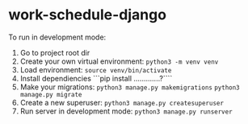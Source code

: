 # work-schedule-django

To run in development mode:
1. Go to project root dir
2. Create your own virtual environment:
```python3 -m venv venv```
3. Load environment:
```source venv/bin/activate```
4. Install dependiencies
```pip install .............?````
5. Make your migrations:
```python3 manage.py makemigrations```
```python3 manage.py migrate```
6. Create a new superuser:
```python3 manage.py createsuperuser```
7. Run server in development mode:
```python3 manage.py runserver```
